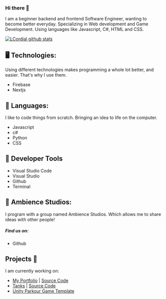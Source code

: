 ### Hi there 👋

I am a beginner backend and frontend Software Engineer, wanting to become better everyday. Specializing in Web development and Game Development. Using languages like Javascript, C#, HTML and CSS.

[![LCordial github stats](https://github-readme-stats.vercel.app/api?username=LCordial&show_icons=true&theme=radical)](https://github.com/anuraghazra/github-readme-stats)

## 🖥️ Technologies:

Using different technologies makes programming a whole lot better, and easier. That's why I use them.

- Firebase
- Nextjs

## 💬 Languages:

I like to code things from scratch. Bringing an idea to life on the computer.

- Javascript
- c#
- Python
- CSS

## 🔨 Developer Tools
- Visual Studio Code
- Visual Studio
- Github
- Terminal

## 📱 Ambience Studios:

I program with a group named Ambience Studios. Which allows me to share ideas with other people!


##### Find us on:
- Github


## Projects 🧰
I am currently working on:
- [My Portfolio](https://cordial.ambience.studio) | [Source Code](https://github.com/LCordial/my-portfolio)
- [Tanks](https://tanks.ambience.studio) | [Source Code](https://github.com/LCordial/tanks-arena)
- [Unity Parkour Game Template](https://github.com/LCordial/parkour-game-template)
  
